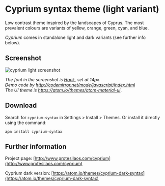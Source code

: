 # Cyprium syntax theme (light variant)

Low contrast theme inspired by the landscapes of Cyprus. The most prevalent colours are variants of yellow, orange, green, cyan, and blue.

*Cyprium* comes in standalone light and dark variants (see further info below).

## Screenshot

![cyprium light screenshot](https://raw.githubusercontent.com/protesilaos/prot16/master/cyprium/img/cyprium_light_sample.png)

*The font in the screenshot is [Hack](https://github.com/chrissimpkins/Hack), set at 14px*.  
*Demo code by http://codemirror.net/mode/javascript/index.html*  
*The UI theme is https://atom.io/themes/atom-material-ui*.

## Download

Search for `cyprium-syntax` in Settings > Install > Themes. Or install it directly using the command:

```shell
apm install cyprium-syntax
```

## Further information

Project page: [http://www.protesilaos.com/cyprium](http://www.protesilaos.com/cyprium)

Cyprium dark version: [https://atom.io/themes/cyprium-dark-syntax](https://atom.io/themes/cyprium-dark-syntax)
